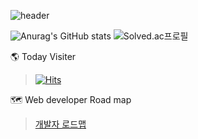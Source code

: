 ![header](https://capsule-render.vercel.app/api?type=wave&color=auto&height=300&section=header&text=Zundal_github&fontSize=90)


<!--  
[![Top Langs](https://github-readme-stats.vercel.app/api/top-langs/?username=Zundal&layout=compact)](https://github.com/anuraghazra/github-readme-stats)
-->


![Anurag's GitHub stats](https://github-readme-stats.vercel.app/api?username=Zundal&&show_icons=true&theme=default) ![Solved.ac프로필](http://mazassumnida.wtf/api/v2/generate_badge?boj=zeros003)

<!--  
# I can this. 
|laguage|frame work|DB|
|-----|-----|-----|
|![PHP](https://img.shields.io/badge/php-%23777BB4.svg?style=for-the-badge&logo=php&logoColor=white) |![Laravel](https://img.shields.io/badge/laravel-%23FF2D20.svg?style=for-the-badge&logo=laravel&logoColor=white) |![Oracle](https://img.shields.io/badge/Oracle-F80000?style=for-the-badge&logo=oracle&logoColor=white)  
|![Python](https://img.shields.io/badge/python-3670A0?style=for-the-badge&logo=python&logoColor=ffdd54) ||![MySQL](https://img.shields.io/badge/mysql-%2300f.svg?style=for-the-badge&logo=mysql&logoColor=white)
|![Java](https://img.shields.io/badge/java-%23ED8B00.svg?style=for-the-badge&logo=java&logoColor=white) |![Spring](https://img.shields.io/badge/spring-%236DB33F.svg?style=for-the-badge&logo=spring&logoColor=white) |![Postgres](https://img.shields.io/badge/postgres-%23316192.svg?style=for-the-badge&logo=postgresql&logoColor=white)  
|![JavaScript](https://img.shields.io/badge/javascript-%23323330.svg?style=for-the-badge&logo=javascript&logoColor=%23F7DF1E) |![Redux](https://img.shields.io/badge/redux-%23593d88.svg?style=for-the-badge&logo=redux&logoColor=white)  
||![React Native](https://img.shields.io/badge/react_native-%2320232a.svg?style=for-the-badge&logo=react&logoColor=%2361DAFB) |
-->






🌎 Today Visiter   
> [![Hits](https://hits.seeyoufarm.com/api/count/incr/badge.svg?url=https%3A%2F%2Fgithub.com%2FZundal&count_bg=%2379C83D&title_bg=%23555555&icon=&icon_color=%23E7E7E7&title=hits&edge_flat=false)](https://hits.seeyoufarm.com)

🗺 Web developer Road map  
> [개발자 로드맵][roadmap]

[roadmap]: https://github.com/kamranahmedse/developer-roadmap "개발자 로드맵"

